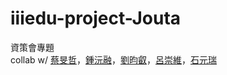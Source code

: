 # iiiedu-project-Jouta
資策會專題<br>
collab w/ <a href=https://github.com/HuHubert>蔡旻哲</a>，<a href=https://github.com/Yorker-Yuan>鍾沅融</a>，<a href=https://github.com/afsnj9732>劉昀叡</a>，<a href=https://github.com/ts00800966>呂崇維</a>，<a href=https://github.com/ray851015>石元瑞</a>
